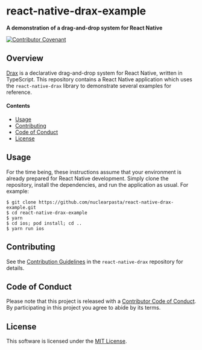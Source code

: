 # react-native-drax-example

**A demonstration of a drag-and-drop system for React Native**

[![Contributor Covenant](https://img.shields.io/badge/Contributor%20Covenant-v2.0%20adopted-ff69b4.svg)](CODE-OF-CONDUCT.md)

## Overview

[Drax](https://github.com/nuclearpasta/react-native-drax) is a declarative drag-and-drop system for React Native, written in TypeScript. This repository contains a React Native application which uses the `react-native-drax` library to demonstrate several examples for reference.

#### Contents

* [Usage](#usage)
* [Contributing](#contributing)
* [Code of Conduct](#code-of-conduct)
* [License](#license)

<a name="usage"></a>
## Usage

For the time being, these instructions assume that your environment is already prepared for React Native development. Simply clone the repository, install the dependencies, and run the application as usual. For example:

```
$ git clone https://github.com/nuclearpasta/react-native-drax-example.git
$ cd react-native-drax-example
$ yarn
$ cd ios; pod install; cd ..
$ yarn run ios
```

<a name="contributing"></a>
## Contributing

See the [Contribution Guidelines](https://github.com/nuclearpasta/react-native-drax/blob/master/CONTRIBUTING.md) in the `react-native-drax` repository for details.

<a name="code-of-conduct"></a>
## Code of Conduct

Please note that this project is released with a [Contributor Code of Conduct](https://github.com/nuclearpasta/react-native-drax/blob/master/CODE-OF-CONDUCT.md). By participating in this project you agree to abide by its terms.

<a name="license"></a>
## License

This software is licensed under the [MIT License](LICENSE.md).
